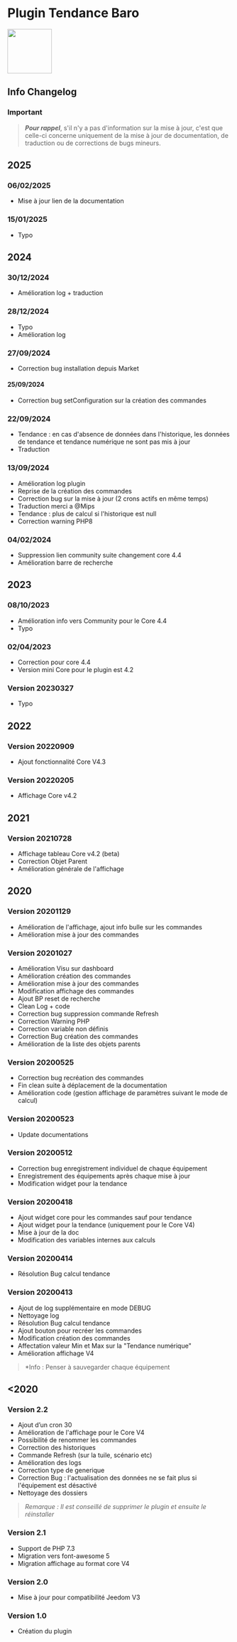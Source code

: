 # Plugin Tendance Baro

<img src="{{site.baseurl}}/plugin-tendance_baro/{{site.img}}/baro_icon.png" class="pluginLogo" width="100" />

## Info Changelog

### Important

> **_Pour rappel_**, s'il n'y a pas d'information sur la mise à jour, c'est que celle-ci concerne uniquement de la mise à jour de documentation, de traduction ou de corrections de bugs mineurs.


## 2025

### 06/02/2025

- Mise à jour lien de la documentation

### 15/01/2025

- Typo

## 2024

### 30/12/2024

- Amélioration log + traduction

### 28/12/2024

- Typo
- Amélioration log

### 27/09/2024

- Correction bug installation depuis Market

#### 25/09/2024

- Correction bug setConfiguration sur la création des commandes

### 22/09/2024

- Tendance : en cas d'absence de données dans l'historique, les données de tendance et tendance numérique ne sont pas mis à jour
- Traduction

### 13/09/2024

- Amélioration log plugin
- Reprise de la création des commandes
- Correction bug sur la mise à jour (2 crons actifs en même temps)
- Traduction merci a @Mips
- Tendance : plus de calcul si l'historique est null
- Correction warning PHP8

### 04/02/2024

- Suppression lien community suite changement core 4.4
- Amélioration barre de recherche

## 2023 

### 08/10/2023

- Amélioration info vers Community pour le Core 4.4
- Typo

### 02/04/2023

- Correction pour core 4.4
- Version mini Core pour le plugin est 4.2

### Version 20230327

- Typo

## 2022 

### Version 20220909

- Ajout fonctionnalité Core V4.3

### Version 20220205

- Affichage Core v4.2

## 2021

### Version 20210728

- Affichage tableau Core v4.2 (beta)
- Correction Objet Parent
- Amélioration générale de l'affichage

## 2020

### Version 20201129

- Amélioration de l'affichage, ajout info bulle sur les commandes
- Amélioration mise à jour des commandes

### Version 20201027

- Amélioration Visu sur dashboard
- Amélioration création des commandes
- Amélioration mise à jour des commandes
- Modification affichage des commandes
- Ajout BP reset de recherche
- Clean Log + code
- Correction bug suppression commande Refresh
- Correction Warning PHP
- Correction variable non définis
- Correction Bug création des commandes
- Amélioration de la liste des objets parents

### Version 20200525

- Correction bug recréation des commandes
- Fin clean suite à déplacement de la documentation
- Amélioration code (gestion affichage de paramètres suivant le mode de calcul)

### Version 20200523

- Update documentations

### Version 20200512

- Correction bug enregistrement individuel de chaque équipement
- Enregistrement des équipements après chaque mise à jour
- Modification widget pour la tendance

### Version 20200418

- Ajout widget core pour les commandes sauf pour tendance
- Ajout widget pour la tendance (uniquement pour le Core V4)
- Mise à jour de la doc
- Modification des variables internes aux calculs

### Version 20200414

- Résolution Bug calcul tendance

### Version 20200413

- Ajout de log supplémentaire en mode DEBUG
- Nettoyage log
- Résolution Bug calcul tendance
- Ajout bouton pour recréer les commandes
- Modification création des commandes
- Affectation valeur Min et Max sur la "Tendance numérique"
- Amélioration affichage V4

> \*Info : Penser à sauvegarder chaque équipement

## <2020

### Version 2.2

- Ajout d’un cron 30
- Amélioration de l'affichage pour le Core V4
- Possibilité de renommer les commandes
- Correction des historiques
- Commande Refresh (sur la tuile, scénario etc)
- Amélioration des logs
- Correction type de generique
- Correction Bug : l'actualisation des données ne se fait plus si l'équipement est désactivé
- Nettoyage des dossiers

> _Remarque : Il est conseillé de supprimer le plugin et ensuite le réinstaller_

### Version 2.1

- Support de PHP 7.3
- Migration vers font-awesome 5
- Migration affichage au format core V4

### Version 2.0

- Mise à jour pour compatibilité Jeedom V3

### Version 1.0

- Création du plugin
